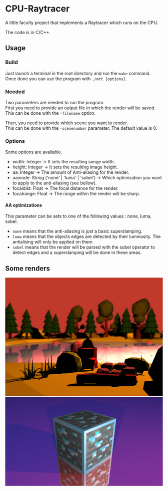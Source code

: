 # CPU-Raytracer
A little faculty project that implements a Raytracer which runs on the CPU.

The code is in C/C++.

## Usage

### Build

Just launch a terminal in the root directory and run the `make` command.  
Once done you can use the program with `./mrt [options]`.

### Needed

Two parameters are needed to run the program.  
First you need to provide an output file in which the render will be saved.  
This can be done with the `-filename` option.

Then, you need to provide which scene you want to render.  
This can be done with the `-scenenumber` parameter. The default value is 0.

### Options

Some options are available.  
 - width: Integer -> It sets the resulting iamge width.
 - height: Integer -> It sets the resulting image height.
 - aa: Integer -> The amount of Anti-aliasing for the render.
 - aamode: String ('none' | 'luma' | 'sobel') -> Which optimisation you want to apply to the anti-aliasing (see bellow).
 - focaldist: Float -> The focal distance for the render.
 - focalrange: Float -> The range within the render will be sharp.

#### AA optimizations  
This parameter can be sets to one of the following values : none, luma, sobel.  
 - `none` means that the anti-aliasing is just a basic superslamping.  
 - `luma` means that the objects edges are detected by their luminosity. The antialising will only be applied on them.
 - `sobel` means that the render will be parsed with the sobel operator to detect edges and a superslamping will be done in these areas.
 
## Some renders

<img src="https://raw.githubusercontent.com/ElZozor/CPU-Raytracer/master/previews/paysage.png" width="800"/>
<img src="https://raw.githubusercontent.com/ElZozor/CPU-Raytracer/master/previews/cube_minecraft.png" width="800"/>

